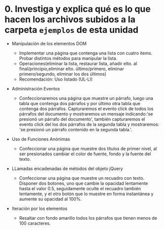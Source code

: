 # 0. Investiga y explica qué es lo que hacen los archivos subidos a la carpeta `ejemplos` de esta unidad

- Manipulación de los elementos DOM
  - Implementar una página que contenga una lista con cuatro items. Probar distintos métodos para manipular la lista.
  - Operaciones(eliminar la lista, restaurar lista, añadir elto. al final/principio,eliminar elto. último/primero, eliminar primero/segundo, eliminar los dos últimos)
  - Recomendación: Uso listado (UL-LI)

- Administración Eventos
  - Confeccionaremos una página que muestre un párrafo, luego una tabla que contenga dos párrafos y por último otra tabla que contenga dos párrafos. Capturaremos el evento click de todos los párrafos del documento y mostraremos un mensaje indicando:'se presionó un párrafo del documento', también capturaremos el evento click del los dos párrafos de la segunda tabla y mostraremos: 'se presionó un párrafo contenido en la segunda tabla.'.

- Uso de Funciones Anónimas
  - Confeccionar una página que muestre dos títulos de primer nivel, al ser presionados cambiar el color de fuente, fondo y la fuente del texto.

- LLamadas encadenadas de métodos del objeto jQuery
  - Confeccionar una página que muestre un recuadro con texto. Disponer dos botones, uno que cambie la opacidad lentamente hasta el valor 0.5, seguidamente oculte el recuadro también lentamente, y el otro botón que lo muestre en forma instantánea y aumente su opacidad al 100%.

- Iteración por los elementos
  - Resaltar con fondo amarillo todos los párrafos que tienen menos de 100 caracteres.
